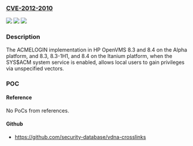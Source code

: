 ### [CVE-2012-2010](https://cve.mitre.org/cgi-bin/cvename.cgi?name=CVE-2012-2010)
![](https://img.shields.io/static/v1?label=Product&message=n%2Fa&color=blue)
![](https://img.shields.io/static/v1?label=Version&message=n%2Fa&color=blue)
![](https://img.shields.io/static/v1?label=Vulnerability&message=n%2Fa&color=brighgreen)

### Description

The ACMELOGIN implementation in HP OpenVMS 8.3 and 8.4 on the Alpha platform, and 8.3, 8.3-1H1, and 8.4 on the Itanium platform, when the SYS$ACM system service is enabled, allows local users to gain privileges via unspecified vectors.

### POC

#### Reference
No PoCs from references.

#### Github
- https://github.com/security-database/vdna-crosslinks

